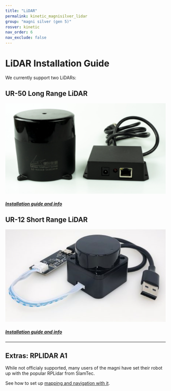 ```yaml
---
title: "LiDAR"
permalink: kinetic_magnisilver_lidar
group: "magni silver (gen 5)"
rosver: kinetic
nav_order: 6
nav_exclude: false
--- 
```


# LiDAR Installation Guide

We currently support two LiDARs:

## UR-50 Long Range LiDAR

![Magni lidar connection](assets/camera_sensor/n301.png)

##### [Installation guide and info](kinetic_ur50_lidar)

## UR-12 Short Range LiDAR

![Magni lidar connection](assets/camera_sensor/ld06.png)

##### [Installation guide and info](kinetic_ur12_lidar)

<hr>

## Extras: RPLIDAR A1

While not officialy supported, many users of the magni have set their robot up with the popular RPLidar from SlamTec. 

See how to set up [mapping and navigation with it](kinetic_quick_start_navigation).